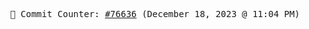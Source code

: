 <p align="center">
    <samp>
        📮 Commit Counter: <a href="https://github.com/Javascript-void0/Javascript-void0/commits/main">#76636</a> (December 18, 2023 @ 11:04 PM)
    </samp>
</p>